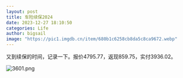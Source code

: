 ```yaml
---
layout: post
title: 车险续保2024
date: 2023-12-27 18:10:50
categories: Life
author: bigsail
image: "https://pic1.imgdb.cn/item/680b1c6258cb8da5c8ca9672.webp"
---
```

又到续保的时间，记录一下。报价4795.77，返现859.75，实付3936.02。

<!--![](https://ucarecdn.com/6abcff70-154f-4637-bdc4-8e5bd41b9baa/3601.png)-->
![3601.png](https://img.ksmoe.eu.org/v2/WOhBGu8.png)
